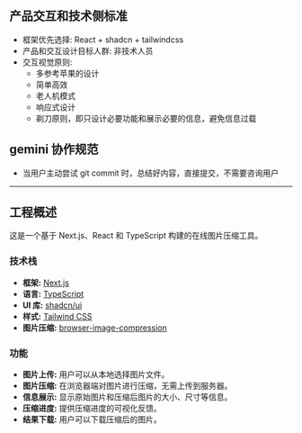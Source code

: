 ## 产品交互和技术侧标准

- 框架优先选择: React + shadcn + tailwindcss
- 产品和交互设计目标人群: 非技术人员
- 交互视觉原则:
  - 多参考苹果的设计
  - 简单高效
  - 老人机模式
  - 响应式设计
  - 剃刀原则，即只设计必要功能和展示必要的信息，避免信息过载

## gemini 协作规范  

- 当用户主动尝试 git commit 时，总结好内容，直接提交，不需要咨询用户

---

## 工程概述

这是一个基于 Next.js、React 和 TypeScript 构建的在线图片压缩工具。

### 技术栈

- **框架:** [Next.js](https://nextjs.org/)
- **语言:** [TypeScript](https://www.typescriptlang.org/)
- **UI 库:** [shadcn/ui](https://ui.shadcn.com/)
- **样式:** [Tailwind CSS](https://tailwindcss.com/)
- **图片压缩:** [browser-image-compression](https://github.com/Donaldcwl/browser-image-compression)

### 功能

- **图片上传:** 用户可以从本地选择图片文件。
- **图片压缩:** 在浏览器端对图片进行压缩，无需上传到服务器。
- **信息展示:** 显示原始图片和压缩后图片的大小、尺寸等信息。
- **压缩进度:** 提供压缩进度的可视化反馈。
- **结果下载:** 用户可以下载压缩后的图片。
